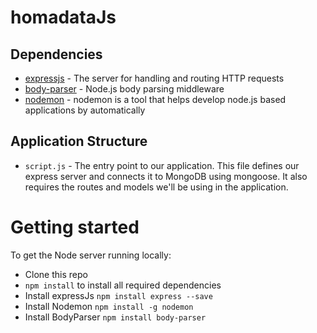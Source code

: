 # homadataJs


## Dependencies

- [expressjs](https://github.com/expressjs/express) - The server for handling and routing HTTP requests
- [body-parser](https://github.com/expressjs/body-parser) - Node.js body parsing middleware
- [nodemon](https://www.npmjs.com/package/nodemon) - nodemon is a tool that helps develop node.js based applications by automatically 

## Application Structure

- `script.js` - The entry point to our application. This file defines our express server and connects it to MongoDB using mongoose. It also requires the routes and models we'll be using in the application.


# Getting started

To get the Node server running locally:

- Clone this repo
- `npm install` to install all required dependencies
- Install expressJs `npm install express --save`
- Install Nodemon `npm install -g nodemon`
- Install BodyParser `npm install body-parser`
